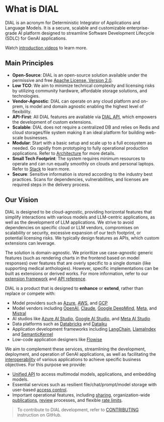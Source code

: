 # What is DIAL

DIAL is an acronym for Deterministic Integrator of Applications and Language Models. It is a secure, scalable and customizable enterprise-grade AI platform designed to streamline Software Development Lifecycle (SDLC) for GenAI applications.

Watch [introduction videos](/docs/video%20demos/0.dial-product-overview.md) to learn more.

## Main Principles

* **Open-Source**: DIAL is an open-source solution available under the permissive and free [Apache License, Version 2.0](https://github.com/epam/ai-dial/blob/main/LICENSE).
* **Low TCO**: We aim to minimize technical complexity and licensing risks by utilizing community hardware, affordable storage solutions, and technologies.
* **Vendor-Agnostic**: DIAL can operate on any cloud platform and on-prem, is model and domain agnostic enabling the highest level of flexibility.
* **API-First**: All DIAL features are available via [DIAL API](https://dialx.ai/dial_api), which empowers the development of custom extensions.
* **Scalable**: DIAL does not require a centralized DB and relies on Redis and cloud storages/file system making it an ideal platform for building web-scale businesses.
* **Modular**: Start with a basic setup and scale up to a full ecosystem as needed. Go rapidly from prototyping to fully operational production applications. Refer to [Architecture](/docs/platform/0.architecture-and-concepts/2.architecture.md) for more details.
* **Small Tech Footprint**: The system requires minimum resources to operate and can run equally smoothly on clouds and personal laptops. Refer to [Stack](/docs/platform/0.architecture-and-concepts/6.stack.md) to learn more.
* **Secure**: Sensitive information is stored according to the industry best practices. Scans for dependencies, vulnerabilities, and licenses are required steps in the delivery process.

## Our Vision

DIAL is designed to be cloud-agnostic, providing horizontal features that simplify interactions with various models and LLM-centric applications, as well as the development of LLM applications. We strive to avoid dependencies on specific cloud or LLM vendors, compromises on scalability or security, excessive expansion of our tech footprint, or potential licensing risks. We typically design features as APIs, which custom extensions can leverage.

The solution is domain-agnostic. We prioritize use case-agnostic generic features (such as rendering charts in the frontend based on model responses) over features that are overly specific to a single domain (like supporting medical anthologies). However, specific implementations can be built as extensions or derived works. For more information, refer to our [extension framework](https://dialx.ai/extension-framework) and [API reference](https://dialx.ai/dial_api).

DIAL is a product that is designed to **enhance** or **extend**, rather than replace or compete with:
 
- Model providers such as [Azure](https://azure.microsoft.com/), [AWS](https://aws.amazon.com/), and [GCP](https://cloud.google.com/)
- Model vendors including [OpenAI](https://openai.com/), [Claude](https://www.anthropic.com/claude), [Google DeepMind](https://deepmind.google/), [Meta](https://ai.meta.com/), and [Mistral](https://mistral.ai/)
- AI studios like [Azure AI Studio](https://azure.microsoft.com/en-us/products/ai-studio), [Google AI Studio](https://ai.google.dev/aistudio), and [Meta AI Studio](https://ai.meta.com/ai-studio/)
- Data platforms such as [Databricks](https://www.databricks.com/) and [Dataiku](https://www.dataiku.com/)
- Application development frameworks including [LangChain](https://www.langchain.com/), [LlamaIndex](https://www.llamaindex.ai/) and [SemanticKernel](https://github.com/microsoft/semantic-kernel)
- Low-code application designers like [Flowise](https://flowiseai.com/)
 
We aim to complement these services, streamlining the development, deployment, and operation of GenAI applications, as well as facilitating the [interoperability](/docs/platform/0.architecture-and-concepts/2.architecture.md) of various applications to achieve specific business objectives. For this purpose we provide:
 
- [Unified API](https://dialx.ai/dial_api) to access multimodal models, applications, and embedding models.
- Essential services such as resilient file/chat/prompt/model storage with user-based [access control](/docs/platform/3.core/2.access-control-intro.md).
- Important operational features, including [sharing](/docs/platform/7.collaboration-intro.md), organization-wide [publications](/docs/platform/7.collaboration-intro.md#publication), [review](/docs/tutorials/0.user-guide.md#administrators) processes, and flexible [rate limits](/docs/platform/3.core/2.access-control-intro.md).
> To contribute to DIAL development, refer to [CONTRIBUTING](https://github.com/epam/ai-dial/blob/main/CONTRIBUTING.md) instruction on GitHub.


